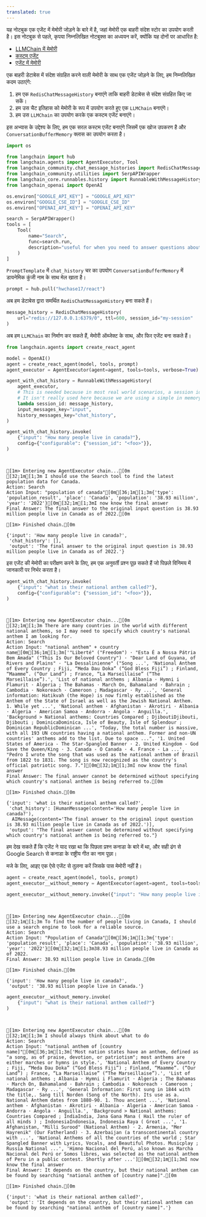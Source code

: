 ```yaml
---
translated: true
---
```


यह नोटबुक एक एजेंट में मेमोरी जोड़ने के बारे में है, जहां मेमोरी एक बाहरी संदेश स्टोर का उपयोग करती है। इस नोटबुक से पहले, कृपया निम्नलिखित नोटबुक्स का अध्ययन करें, क्योंकि यह दोनों पर आधारित है:

- [LLMChain में मेमोरी](/docs/modules/memory/adding_memory)
- [कस्टम एजेंट](/docs/modules/agents/how_to/custom_agent)
- [एजेंट में मेमोरी](/docs/modules/memory/agent_with_memory)

एक बाहरी डेटाबेस में संदेश संग्रहित करने वाली मेमोरी के साथ एक एजेंट जोड़ने के लिए, हम निम्नलिखित कदम उठाएंगे:

1. हम एक `RedisChatMessageHistory` बनाएंगे ताकि बाहरी डेटाबेस से संदेश संग्रहित किए जा सकें।
2. हम उस चैट इतिहास को मेमोरी के रूप में उपयोग करते हुए एक `LLMChain` बनाएंगे।
3. हम उस `LLMChain` का उपयोग करके एक कस्टम एजेंट बनाएंगे।

इस अभ्यास के उद्देश्य के लिए, हम एक सरल कस्टम एजेंट बनाएंगे जिसमें एक खोज उपकरण है और `ConversationBufferMemory` क्लास का उपयोग करता है।

```python
import os

from langchain import hub
from langchain.agents import AgentExecutor, Tool
from langchain_community.chat_message_histories import RedisChatMessageHistory
from langchain_community.utilities import SerpAPIWrapper
from langchain_core.runnables.history import RunnableWithMessageHistory
from langchain_openai import OpenAI
```

```python
os.environ["GOOGLE_API_KEY"] = "GOOGLE_API_KEY"
os.environ["GOOGLE_CSE_ID"] = "GOOGLE_CSE_ID"
os.environ["OPENAI_API_KEY"] = "OPENAI_API_KEY"

search = SerpAPIWrapper()
tools = [
    Tool(
        name="Search",
        func=search.run,
        description="useful for when you need to answer questions about current events",
    )
]
```

`PromptTemplate` में `chat_history` चर का उपयोग `ConversationBufferMemory` में डायनेमिक कुंजी नाम के साथ मेल खाता है।

```python
prompt = hub.pull("hwchase17/react")
```

अब हम डेटाबेस द्वारा समर्थित `RedisChatMessageHistory` बना सकते हैं।

```python
message_history = RedisChatMessageHistory(
    url="redis://127.0.0.1:6379/0", ttl=600, session_id="my-session"
)
```

अब हम `LLMChain` का निर्माण कर सकते हैं, मेमोरी ऑब्जेक्ट के साथ, और फिर एजेंट बना सकते हैं।

```python
from langchain.agents import create_react_agent

model = OpenAI()
agent = create_react_agent(model, tools, prompt)
agent_executor = AgentExecutor(agent=agent, tools=tools, verbose=True)
```

```python
agent_with_chat_history = RunnableWithMessageHistory(
    agent_executor,
    # This is needed because in most real world scenarios, a session id is needed
    # It isn't really used here because we are using a simple in memory ChatMessageHistory
    lambda session_id: message_history,
    input_messages_key="input",
    history_messages_key="chat_history",
)

agent_with_chat_history.invoke(
    {"input": "How many people live in canada?"},
    config={"configurable": {"session_id": "<foo>"}},
)
```

```output


[1m> Entering new AgentExecutor chain...[0m
[32;1m[1;3m I should use the Search tool to find the latest population data for Canada.
Action: Search
Action Input: "population of canada"[0m[36;1m[1;3m{'type': 'population_result', 'place': 'Canada', 'population': '38.93 million', 'year': '2022'}[0m[32;1m[1;3mI now know the final answer
Final Answer: The final answer to the original input question is 38.93 million people live in Canada as of 2022.[0m

[1m> Finished chain.[0m
```

```output
{'input': 'How many people live in canada?',
 'chat_history': [],
 'output': 'The final answer to the original input question is 38.93 million people live in Canada as of 2022.'}
```

इस एजेंट की मेमोरी का परीक्षण करने के लिए, हम एक अनुवर्ती प्रश्न पूछ सकते हैं जो पिछले विनिमय में जानकारी पर निर्भर करता है।

```python
agent_with_chat_history.invoke(
    {"input": "what is their national anthem called?"},
    config={"configurable": {"session_id": "<foo>"}},
)
```

```output


[1m> Entering new AgentExecutor chain...[0m
[32;1m[1;3m There are many countries in the world with different national anthems, so I may need to specify which country's national anthem I am looking for.
Action: Search
Action Input: "national anthem" + country name[0m[36;1m[1;3m['"Liberté" ("Freedom") · "Esta É a Nossa Pátria Bem Amada" ("This Is Our Beloved Country") · "Dear Land of Guyana, of Rivers and Plains" · "La Dessalinienne" ("Song ...', 'National Anthem of Every Country ; Fiji, “Meda Dau Doka” (“God Bless Fiji”) ; Finland, “Maamme”. (“Our Land”) ; France, “La Marseillaise” (“The Marseillaise”).', 'List of national anthems ; Albania · Hymni i Flamurit · Algeria ; The Bahamas · March On, Bahamaland · Bahrain ; Cambodia · Nokoreach · Cameroon ; Madagascar · Ry ...', 'General information: Hatikvah (the Hope) is now firmly established as the Anthem of the State of Israel as well as the Jewish National Anthem. 1. While yet ...', 'National anthem · Afghanistan · Akrotiri · Albania · Algeria · American Samoa · Andorra · Angola · Anguilla.', 'Background > National anthems: Countries Compared ; DjiboutiDjibouti, Djibouti ; DominicaDominica, Isle of Beauty, Isle of Splendour ; Dominican RepublicDominican ...', "Today, the total number is massive, with all 193 UN countries having a national anthem. Former and non-UN countries' anthems add to the list. Due to space ...", '1. United States of America - The Star-Spangled Banner · 2. United Kingdom - God Save the Queen/King · 3. Canada - O Canada · 4. France - La ...', "Pedro I wrote the song that was used as the national anthem of Brazil from 1822 to 1831. The song is now recognized as the country's official patriotic song. 7."][0m[32;1m[1;3mI now know the final answer
Final Answer: The final answer cannot be determined without specifying which country's national anthem is being referred to.[0m

[1m> Finished chain.[0m
```

```output
{'input': 'what is their national anthem called?',
 'chat_history': [HumanMessage(content='How many people live in canada?'),
  AIMessage(content='The final answer to the original input question is 38.93 million people live in Canada as of 2022.')],
 'output': "The final answer cannot be determined without specifying which country's national anthem is being referred to."}
```

हम देख सकते हैं कि एजेंट ने याद रखा था कि पिछला प्रश्न कनाडा के बारे में था, और सही ढंग से Google Search से कनाडा के राष्ट्रीय गीत का नाम पूछा।

मजे के लिए, आइए एक ऐसे एजेंट से तुलना करें जिसके पास मेमोरी नहीं है।

```python
agent = create_react_agent(model, tools, prompt)
agent_executor__without_memory = AgentExecutor(agent=agent, tools=tools, verbose=True)
```

```python
agent_executor__without_memory.invoke({"input": "How many people live in canada?"})
```

```output


[1m> Entering new AgentExecutor chain...[0m
[32;1m[1;3m To find the number of people living in Canada, I should use a search engine to look for a reliable source.
Action: Search
Action Input: "Population of Canada"[0m[36;1m[1;3m{'type': 'population_result', 'place': 'Canada', 'population': '38.93 million', 'year': '2022'}[0m[32;1m[1;3m38.93 million people live in Canada as of 2022.
Final Answer: 38.93 million people live in Canada.[0m

[1m> Finished chain.[0m
```

```output
{'input': 'How many people live in canada?',
 'output': '38.93 million people live in Canada.'}
```

```python
agent_executor__without_memory.invoke(
    {"input": "what is their national anthem called?"}
)
```

```output


[1m> Entering new AgentExecutor chain...[0m
[32;1m[1;3m I should always think about what to do
Action: Search
Action Input: "national anthem of [country name]"[0m[36;1m[1;3m['Most nation states have an anthem, defined as "a song, as of praise, devotion, or patriotism"; most anthems are either marches or hymns in style.', 'National Anthem of Every Country ; Fiji, “Meda Dau Doka” (“God Bless Fiji”) ; Finland, “Maamme”. (“Our Land”) ; France, “La Marseillaise” (“The Marseillaise”).', 'List of national anthems ; Albania · Hymni i Flamurit · Algeria ; The Bahamas · March On, Bahamaland · Bahrain ; Cambodia · Nokoreach · Cameroon ; Madagascar · Ry ...', 'General Information: First sung in 1844 with the title,. Sang till Norden (Song of the North). Its use as a. National Anthem dates from 1880-90. 1. Thou ancient ...', 'National anthem · Afghanistan · Akrotiri · Albania · Algeria · American Samoa · Andorra · Angola · Anguilla.', 'Background > National anthems: Countries Compared ; IndiaIndia, Jana Gana Mana ( Hail the ruler of all minds ) ; IndonesiaIndonesia, Indonesia Raya ( Great ...', '1. Afghanistan, "Milli Surood" (National Anthem) · 2. Armenia, "Mer Hayrenik" (Our Fatherland) · 3. Azerbaijan (a transcontinental country with ...', 'National Anthems of all the countries of the world ; Star Spangled Banner with Lyrics, Vocals, and Beautiful Photos. Musicplay ; Russia National ...', 'Himno Nacional del Perú, also known as Marcha Nacional del Perú or Somos libres, was selected as the national anthem of Peru in a public contest. Shortly after ...'][0m[32;1m[1;3mI now know the final answer
Final Answer: It depends on the country, but their national anthem can be found by searching "national anthem of [country name]".[0m

[1m> Finished chain.[0m
```

```output
{'input': 'what is their national anthem called?',
 'output': 'It depends on the country, but their national anthem can be found by searching "national anthem of [country name]".'}
```
